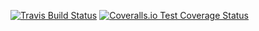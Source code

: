 [![Travis Build Status](https://travis-ci.org/googlefonts/fontbakery-cli.svg)](https://travis-ci.org/googlefonts/fontbakery-cli)
[![Coveralls.io Test Coverage Status](https://img.shields.io/coveralls/googlefonts/fontbakery-cli.svg)](https://coveralls.io/r/googlefonts/fontbakery-cli)
